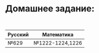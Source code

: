 # Домашнее задание:
<br/>
</style>
<table class="tg">
<thead>
  <tr>
    <th class="tg-wgsn"><span style="font-weight:bold">Русский</span></th>
    <th class="tg-0pky"><span style="font-weight:bold">Математика</span></th>
  </tr>
</thead>
<tbody>
  <tr>
    <td class="tg-9gth">№629</td>
    <td class="tg-9gth">№1222-1224,1226</td>
  </tr>
</tbody>
</table>